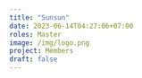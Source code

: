 ```yaml
---
title: "Sunsun"
date: 2023-06-14T04:27:06+07:00
roles: Master
image: /img/logo.png
project: Members
draft: false
---
```



